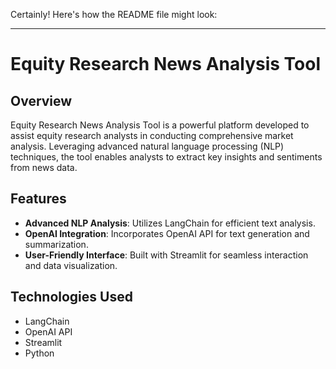 Certainly! Here's how the README file might look:

---

# Equity Research News Analysis Tool

## Overview
Equity Research News Analysis Tool is a powerful platform developed to assist equity research analysts in conducting comprehensive market analysis. Leveraging advanced natural language processing (NLP) techniques, the tool enables analysts to extract key insights and sentiments from news data.

## Features
- **Advanced NLP Analysis**: Utilizes LangChain for efficient text analysis.
- **OpenAI Integration**: Incorporates OpenAI API for text generation and summarization.
- **User-Friendly Interface**: Built with Streamlit for seamless interaction and data visualization.

## Technologies Used
- LangChain
- OpenAI API
- Streamlit
- Python

